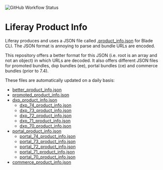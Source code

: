 ![GitHub Workflow Status](https://img.shields.io/github/actions/workflow/status/lgdd/liferay-product-info/builder.yml?label=auto-update&style=flat)

# Liferay Product Info

Liferay produces and uses a JSON file called [.product_info.json](https://releases-cdn.liferay.com/tools/workspace/.product_info.json) for Blade CLI. The JSON format is annoying to parse and bundle URLs are encoded.

This repository offers a better format for this JSON (i.e. root is an array and not an object) in which URLs are decoded. It also offers different JSON files for promoted bundles, dxp bundles (ee), portal bundles (ce) and commerce bundles (prior to 7.4).

These files are automatically updated on a daily basis:

- [better_product_info.json](https://raw.githubusercontent.com/lgdd/liferay-product-info/main/better_product_info.json)
- [promoted_product_info.json](https://raw.githubusercontent.com/lgdd/liferay-product-info/main/promoted_product_info.json)
- [dxp_product_info.json](https://raw.githubusercontent.com/lgdd/liferay-product-info/main/dxp_product_info.json)
  - [dxp_74_product_info.json](https://raw.githubusercontent.com/lgdd/liferay-product-info/main/dxp_74_product_info.json)
  - [dxp_73_product_info.json](https://raw.githubusercontent.com/lgdd/liferay-product-info/main/dxp_73_product_info.json)
  - [dxp_72_product_info.json](https://raw.githubusercontent.com/lgdd/liferay-product-info/main/dxp_72_product_info.json)
  - [dxp_71_product_info.json](https://raw.githubusercontent.com/lgdd/liferay-product-info/main/dxp_71_product_info.json)
  - [dxp_70_product_info.json](https://raw.githubusercontent.com/lgdd/liferay-product-info/main/dxp_70_product_info.json)
- [portal_product_info.json](https://raw.githubusercontent.com/lgdd/liferay-product-info/main/portal_product_info.json)
  - [portal_74_product_info.json](https://raw.githubusercontent.com/lgdd/liferay-product-info/main/portal_74_product_info.json)
  - [portal_73_product_info.json](https://raw.githubusercontent.com/lgdd/liferay-product-info/main/portal_73_product_info.json)
  - [portal_72_product_info.json](https://raw.githubusercontent.com/lgdd/liferay-product-info/main/portal_72_product_info.json)
  - [portal_71_product_info.json](https://raw.githubusercontent.com/lgdd/liferay-product-info/main/portal_71_product_info.json)
  - [portal_70_product_info.json](https://raw.githubusercontent.com/lgdd/liferay-product-info/main/portal_70_product_info.json)
- [commerce_product_info.json](https://raw.githubusercontent.com/lgdd/liferay-product-info/main/commerce_product_info.json)
